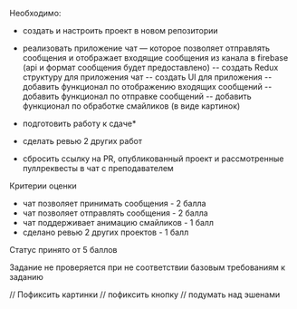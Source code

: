 Необходимо:

- создать и настроить проект в новом репозитории

- реализовать приложение чат — которое позволяет отправлять сообщения и отображает входящие сообщения из канала в firebase
  (api и формат сообщения будет предоставлено)
  -- создать Redux структуру для приложения чат
  -- создать UI для приложения
  -- добавить функционал по отображению входящих сообщений
  -- добавить функционал по отправке сообщений
  -- добавить функционал по обработке смайликов (в виде картинок)

- подготовить работу к сдаче\*
- сделать ревью 2 других работ
- сбросить ссылку на PR, опубликованный проект и рассмотренные пуллреквесты в чат с преподавателем

<!-- v -->

Критерии оценки

- чат позволяет принимать сообщения - 2 балла
- чат позволяет отправлять сообщения - 2 балла
- чат поддерживает анимацию смайликов - 1 балл
- сделано ревью 2 других проектов - 1 балл

Статус принято от 5 баллов

Задание не проверяется при не соответствии базовым требованиям к заданию



// Пофиксить картинки
// пофиксить кнопку
// подумать над  эшенами
